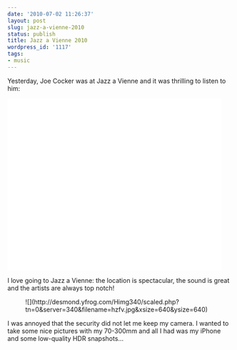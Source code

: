 ```yaml
---
date: '2010-07-02 11:26:37'
layout: post
slug: jazz-a-vienne-2010
status: publish
title: Jazz a Vienne 2010
wordpress_id: '1117'
tags:
- music
---
```


Yesterday, Joe Cocker was at Jazz a Vienne and it was thrilling to listen to him:

<object class="aligncenter" width="480" height="385"><param name="movie" value="http://www.youtube.com/v/hCMKSxdNtXg&amp;hl=fr_FR&amp;fs=1?rel=0&amp;color1=0x3a3a3a&amp;color2=0x999999"></param><param name="allowFullScreen" value="true"></param><param name="allowscriptaccess" value="always"></param><embed src="http://www.youtube.com/v/hCMKSxdNtXg&amp;hl=fr_FR&amp;fs=1?rel=0&amp;color1=0x3a3a3a&amp;color2=0x999999" type="application/x-shockwave-flash" allowscriptaccess="always" allowfullscreen="true" width="480" height="385"></embed></object>

I love going to Jazz a Vienne: the location is spectacular, the sound is great and the artists are always top notch!

<figure>
![](http://desmond.yfrog.com/Himg340/scaled.php?tn=0&server=340&filename=hzfv.jpg&xsize=640&ysize=640)
</figure>

I was annoyed that the security did not let me keep my camera. I wanted to take some nice pictures with my 70-300mm and all I had was my iPhone and some low-quality HDR snapshots...
